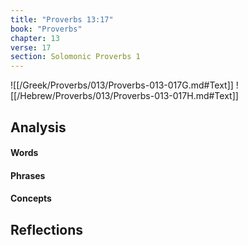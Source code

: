 ```yaml
---
title: "Proverbs 13:17"
book: "Proverbs"
chapter: 13
verse: 17
section: Solomonic Proverbs 1
---
```

![[/Greek/Proverbs/013/Proverbs-013-017G.md#Text]]
![[/Hebrew/Proverbs/013/Proverbs-013-017H.md#Text]]

## Analysis

#### Words

#### Phrases

#### Concepts

## Reflections
